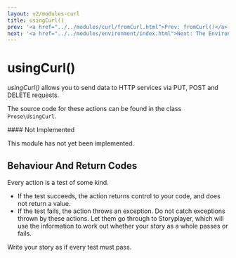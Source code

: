 ```yaml
---
layout: v2/modules-curl
title: usingCurl()
prev: '<a href="../../modules/curl/fromCurl.html">Prev: fromCurl()</a>'
next: '<a href="../../modules/environment/index.html">Next: The Environment Module</a>'
---
```


# usingCurl()

_usingCurl()_ allows you to send data to HTTP services via PUT, POST and DELETE requests.

The source code for these actions can be found in the class `Prose\UsingCurl`.

<div class="callout warning" markdown="1">
#### Not Implemented

This module has not yet been implemented.
<div>

## Behaviour And Return Codes

Every action is a test of some kind.

* If the test succeeds, the action returns control to your code, and does not return a value.
* If the test fails, the action throws an exception. Do not catch exceptions thrown by these actions. Let them go through to Storyplayer, which will use the information to work out whether your story as a whole passes or fails.

Write your story as if every test must pass.
